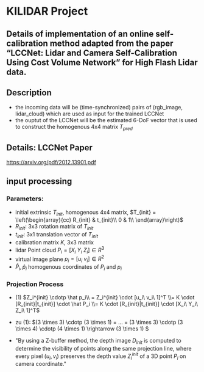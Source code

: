 
# KILIDAR Project

## Details of implementation of an online self-calibration method adapted from the paper “LCCNet: Lidar and Camera Self-Calibration Using Cost Volume Network” for High Flash Lidar data.


## Description
- the incoming data will be (time-synchronized) pairs of (rgb_image, lidar_cloud) which are used as input for the trained LCCNet
- the ouptut of the LCCNet will be the estimated 6-DoF vector that is used to construct the homogenous 4x4 matrix $T_{pred}$

## Details: LCCNet Paper
https://arxiv.org/pdf/2012.13901.pdf

## input processing

### Parameters:
- initial extrinsic $T_{init}$, homogenous 4x4 matrix, $T_{init} = 
\left(\begin{array}{cc} 
R_{init} & t_{init}\\
0 & 1\\
\end{array}\right)$
- $R_{init}$: 3x3 rotation matrix of $T_{init}$
- $t_{init}$: 3x1 translation vector of $T_{init}$
- calibration matrix $K$, 3x3 matrix
- lidar Point cloud $P_i = [X_i\ Y_i\ Z_i] \in R^3$
- virtual image plane $p_i = [u_i\ v_i] \in R^2$
- $\hat P_i, \hat p_i$ homogenous coordinates of $P_i$ and $p_i$

### Projection Process

- (1) $Z_i^{init} \cdotp \hat p_i\\ = Z_i^{init} \cdot [u_i\ v_i\ 1]^T \\= K \cdot [R_{init}|t_{init}] \cdot \hat P_i \\= K \cdot [R_{init}|t_{init}] \cdot [X_i\ Y_i\ Z_i\ 1]^T$

- zu (1): $(3 \times 3) \cdotp (3 \times 1) = ... = (3 \times 3) \cdotp (3 \times 4) \cdotp (4 \times 1) \rightarrow (3 \times 1) $

- "By using a Z-buffer method, the depth image $D_{init}$ is computed to determine the visibility of points along the same projection line, where every pixel ($u_i, v_i$) preserves the depth value $Z_i^{init}$ of a 3D point $P_i$ on camera coordinate."

